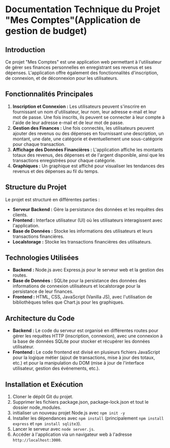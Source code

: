 # Documentation Technique du Projet "Mes Comptes"(Application de gestion de budget)

## Introduction
Ce projet "Mes Comptes" est une application web permettant à l'utilisateur de gérer ses finances personnelles en enregistrant ses revenus et ses dépenses. L'application offre également des fonctionnalités d'inscription, de connexion, et de déconnexion pour les utilisateurs. 

## Fonctionnalités Principales
1. **Inscription et Connexion :** Les utilisateurs peuvent s'inscrire en fournissant un nom d'utilisateur, leur nom, leur adresse e-mail et leur mot de passe. Une fois inscrits, ils peuvent se connecter à leur compte à l'aide de leur adresse e-mail et de leur mot de passe.
2. **Gestion des Finances :** Une fois connectés, les utilisateurs peuvent ajouter des revenus ou des dépenses en fournissant une description, un montant, une date, une catégorie et éventuellement une sous-catégorie pour chaque transaction.
3. **Affichage des Données Financières :** L'application affiche les montants totaux des revenus, des dépenses et de l'argent disponible, ainsi que les transactions enregistrées pour chaque catégorie.
4. **Graphiques :** Un graphique est affiché pour visualiser les tendances des revenus et des dépenses au fil du temps.

## Structure du Projet
Le projet est structuré en différentes parties :

- **Serveur Backend :** Gère la persistance des données et les requêtes des clients.
- **Frontend :** Interface utilisateur (UI) où les utilisateurs interagissent avec l'application.
- **Base de Données :** Stocke les informations des utilisateurs et leurs transactions financières.
- **Localstorage :** Stocke les transactions financières des utilisateurs.

## Technologies Utilisées
- **Backend :** Node.js avec Express.js pour le serveur web et la gestion des routes.
- **Base de Données :** SQLite pour la persistance des données des informations de connexion utilisateurs et localstorage pour la persistance de leur finances.
- **Frontend :** HTML, CSS, JavaScript (Vanilla JS), avec l'utilisation de bibliothèques telles que Chart.js pour les graphiques.

## Architecture du Code
- **Backend :** Le code du serveur est organisé en différentes routes pour gérer les requêtes HTTP (inscription, connexion), avec une connexion à la base de données SQLite pour stocker et récupérer les données utilisateur.
- **Frontend :** Le code frontend est divisé en plusieurs fichiers JavaScript pour la logique métier (ajout de transactions, mise à jour des totaux, etc.) et pour la manipulation du DOM (mise à jour de l'interface utilisateur, gestion des événements, etc.).

## Installation et Exécution
1. Cloner le dépôt Git du projet.
2. Supprimer les fichiers package.json, package-lock.json et tout le dossier node_modules.
3. initialiser un nouveau projet Node.js avec `npm init -y`
4. Installer les dépendances avec `npm install` (principalement `npm install express` et `npm install sqlite3`).
5. Lancer le serveur avec `node server.js`.
6. Accéder à l'application via un navigateur web à l'adresse `http://localhost:3000`.
